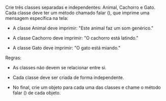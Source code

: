 Crie três classes separadas e independentes: Animal, Cachorro e Gato.
Cada classe deve ter um método chamado falar (), que imprime uma mensagem específica na tela:

- A classe Animal deve imprimir: "Este animal faz um som genérico."

- A classe Cachorro deve imprimir: "O cachorro está latindo."

- A classe Gato deve imprimir: "O gato está miando."

Regras:

- As classes não devem se relacionar entre si.

- Cada classe deve ser criada de forma independente.

- No final, crie um objeto para cada uma das classes e chame o método falar () de cada objeto.